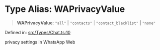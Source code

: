 # Type Alias: WAPrivacyValue

> **WAPrivacyValue**: `"all"` \| `"contacts"` \| `"contact_blacklist"` \| `"none"`

Defined in: [src/Types/Chat.ts:10](https://github.com/Fokusdotid/bail/blob/99acc683da8779d62a0509bb4108fdb35cb2b061/src/Types/Chat.ts#L10)

privacy settings in WhatsApp Web
